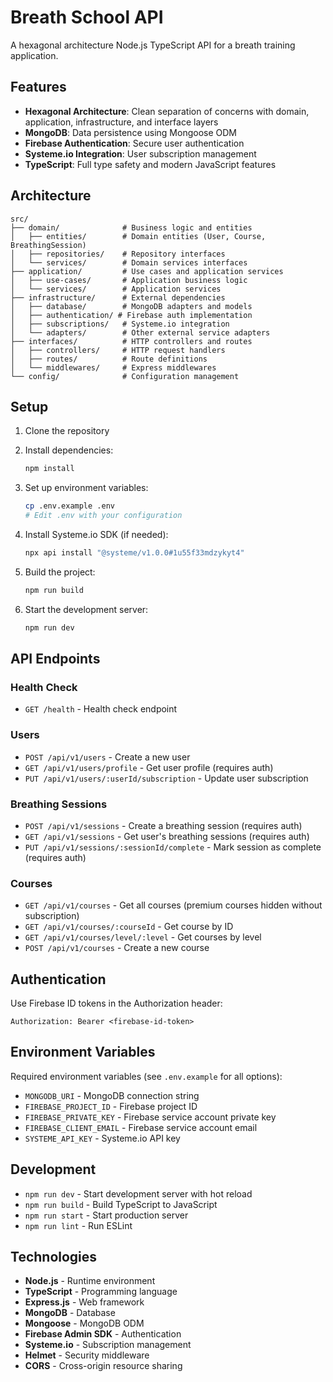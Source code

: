 # Breath School API

A hexagonal architecture Node.js TypeScript API for a breath training application.

## Features

- **Hexagonal Architecture**: Clean separation of concerns with domain, application, infrastructure, and interface layers
- **MongoDB**: Data persistence using Mongoose ODM
- **Firebase Authentication**: Secure user authentication
- **Systeme.io Integration**: User subscription management
- **TypeScript**: Full type safety and modern JavaScript features

## Architecture

```
src/
├── domain/              # Business logic and entities
│   ├── entities/        # Domain entities (User, Course, BreathingSession)
│   ├── repositories/    # Repository interfaces
│   └── services/        # Domain services interfaces
├── application/         # Use cases and application services
│   ├── use-cases/       # Application business logic
│   └── services/        # Application services
├── infrastructure/      # External dependencies
│   ├── database/        # MongoDB adapters and models
│   ├── authentication/ # Firebase auth implementation
│   ├── subscriptions/   # Systeme.io integration
│   └── adapters/        # Other external service adapters
├── interfaces/          # HTTP controllers and routes
│   ├── controllers/     # HTTP request handlers
│   ├── routes/          # Route definitions
│   └── middlewares/     # Express middlewares
└── config/              # Configuration management
```

## Setup

1. Clone the repository
2. Install dependencies:
   ```bash
   npm install
   ```

3. Set up environment variables:
   ```bash
   cp .env.example .env
   # Edit .env with your configuration
   ```

4. Install Systeme.io SDK (if needed):
   ```bash
   npx api install "@systeme/v1.0.0#1u55f33mdzykyt4"
   ```

5. Build the project:
   ```bash
   npm run build
   ```

6. Start the development server:
   ```bash
   npm run dev
   ```

## API Endpoints

### Health Check
- `GET /health` - Health check endpoint

### Users
- `POST /api/v1/users` - Create a new user
- `GET /api/v1/users/profile` - Get user profile (requires auth)
- `PUT /api/v1/users/:userId/subscription` - Update user subscription

### Breathing Sessions
- `POST /api/v1/sessions` - Create a breathing session (requires auth)
- `GET /api/v1/sessions` - Get user's breathing sessions (requires auth)
- `PUT /api/v1/sessions/:sessionId/complete` - Mark session as complete (requires auth)

### Courses
- `GET /api/v1/courses` - Get all courses (premium courses hidden without subscription)
- `GET /api/v1/courses/:courseId` - Get course by ID
- `GET /api/v1/courses/level/:level` - Get courses by level
- `POST /api/v1/courses` - Create a new course

## Authentication

Use Firebase ID tokens in the Authorization header:
```
Authorization: Bearer <firebase-id-token>
```

## Environment Variables

Required environment variables (see `.env.example` for all options):

- `MONGODB_URI` - MongoDB connection string
- `FIREBASE_PROJECT_ID` - Firebase project ID
- `FIREBASE_PRIVATE_KEY` - Firebase service account private key
- `FIREBASE_CLIENT_EMAIL` - Firebase service account email
- `SYSTEME_API_KEY` - Systeme.io API key

## Development

- `npm run dev` - Start development server with hot reload
- `npm run build` - Build TypeScript to JavaScript
- `npm run start` - Start production server
- `npm run lint` - Run ESLint

## Technologies

- **Node.js** - Runtime environment
- **TypeScript** - Programming language
- **Express.js** - Web framework
- **MongoDB** - Database
- **Mongoose** - MongoDB ODM
- **Firebase Admin SDK** - Authentication
- **Systeme.io** - Subscription management
- **Helmet** - Security middleware
- **CORS** - Cross-origin resource sharing